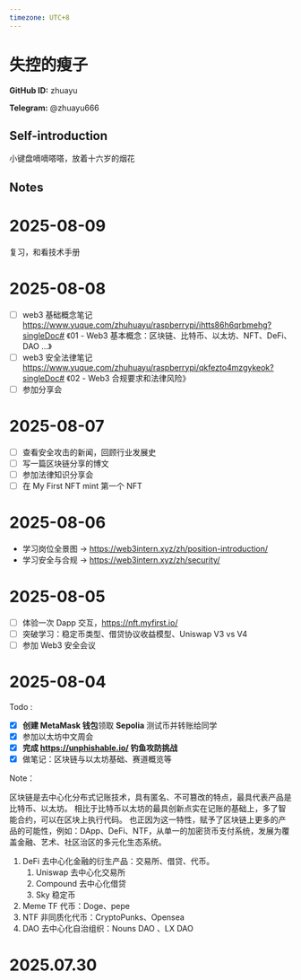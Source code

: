 ```yaml
---
timezone: UTC+8
---
```


# 失控的瘦子

**GitHub ID:** zhuayu

**Telegram:** @zhuayu666

## Self-introduction

小键盘嘀嘀嗒嗒，放着十六岁的烟花

## Notes

<!-- Content_START -->
# 2025-08-09

复习，和看技术手册

# 2025-08-08

- [ ] web3 基础概念笔记 https://www.yuque.com/zhuhuayu/raspberrypi/ihtts86h6qrbmehg?singleDoc# 《01 - Web3 基本概念：区块链、比特币、以太坊、NFT、DeFi、DAO ...》
- [ ] web3 安全法律笔记 https://www.yuque.com/zhuhuayu/raspberrypi/qkfezto4mzgykeok?singleDoc# 《02 - Web3 合规要求和法律风险》
- [ ] 参加分享会

# 2025-08-07

- [ ] 查看安全攻击的新闻，回顾行业发展史
- [ ] 写一篇区块链分享的博文
- [ ] 参加法律知识分享会
- [ ] 在 My First NFT mint 第一个 NFT

# 2025-08-06

- 学习岗位全景图 → https://web3intern.xyz/zh/position-introduction/
- 学习安全与合规 → https://web3intern.xyz/zh/security/

# 2025-08-05

- [ ]  体验一次 Dapp 交互，https://nft.myfirst.io/
- [ ]  突破学习：稳定币类型、借贷协议收益模型、Uniswap V3 vs V4
- [ ]  参加 Web3 安全会议

# 2025-08-04

Todo :
- [x]  **创建 MetaMask 钱包**领取 **Sepolia** 测试币并转账给同学
- [x]  参加以太坊中文周会
- [x]  **完成  https://unphishable.io/  钓鱼攻防挑战**
- [x]  做笔记：区块链与以太坊基础、赛道概览等

Note：

区块链是去中心化分布式记账技术，具有匿名、不可篡改的特点，最具代表产品是比特币、以太坊。
相比于比特币以太坊的最具创新点实在记账的基础上，多了智能合约，可以在区块上执行代码。
也正因为这一特性，赋予了区块链上更多的产品的可能性，例如：DApp、DeFi、NTF，从单一的加密货币支付系统，发展为覆盖金融、艺术、社区治区的多元化生态系统。

1. DeFi 去中心化金融的衍生产品：交易所、借贷、代币。
    1. Uniswap 去中心化交易所
    2. Compound 去中心化借贷
    3. Sky 稳定币
2. Meme TF 代币：Doge、pepe
3. NTF 非同质化代币：CryptoPunks、Opensea
4. DAO 去中心化自治组织：Nouns DAO 、LX DAO


# 2025.07.30


<!-- Content_END -->
